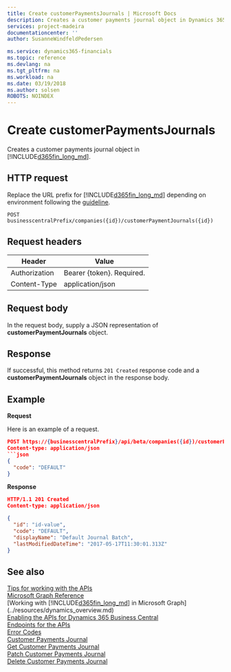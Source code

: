 ```yaml
---
title: Create customerPaymentsJournals | Microsoft Docs
description: Creates a customer payments journal object in Dynamics 365 Business Central.
services: project-madeira
documentationcenter: ''
author: SusanneWindfeldPedersen

ms.service: dynamics365-financials
ms.topic: reference
ms.devlang: na
ms.tgt_pltfrm: na
ms.workload: na
ms.date: 03/19/2018
ms.author: solsen
ROBOTS: NOINDEX
---
```


# Create customerPaymentsJournals
Creates a customer payments journal object in [!INCLUDE[d365fin_long_md](../../includes/d365fin_long_md.md)].

## HTTP request
Replace the URL prefix for [!INCLUDE[d365fin_long_md](../../includes/d365fin_long_md.md)] depending on environment following the [guideline](../../endpoints-apis-for-dynamics.md).

```
POST businesscentralPrefix/companies({id})/customerPaymentJournals({id})
```

## Request headers

|Header        |Value                    |
|--------------|-------------------------|
|Authorization |Bearer {token}. Required.|
|Content-Type  |application/json         |

## Request body
In the request body, supply a JSON representation of **customerPaymentJournals** object.

## Response
If successful, this method returns ```201 Created``` response code and a **customerPaymentJournals** object in the response body.

## Example

**Request**

Here is an example of a request.

```json
POST https://{businesscentralPrefix}/api/beta/companies({id})/customerPaymentJournals
Content-type: application/json
```json
{
  "code": "DEFAULT"
}
```

**Response**

```json
HTTP/1.1 201 Created
Content-type: application/json

{
  "id": "id-value",
  "code": "DEFAULT",
  "displayName": "Default Journal Batch",
  "lastModifiedDateTime": "2017-05-17T11:30:01.313Z"
}
```

## See also
[Tips for working with the APIs](/dynamics365/business-central/dev-itpro/developer/devenv-connect-apps-tips)  
[Microsoft Graph Reference](../api/dynamics_graph_reference.md)  
[Working with [!INCLUDE[d365fin_long_md](../../includes/d365fin_long_md.md)] in Microsoft Graph](../resources/dynamics_overview.md)  
[Enabling the APIs for Dynamics 365 Business Central](../../enabling-apis-for-dynamics-nav.md)  
[Endpoints for the APIs](../../endpoints-apis-for-dynamics.md)  
[Error Codes](../dynamics_error_codes.md)  
[Customer Payments Journal](../resources/dynamics_customerpaymentsjournal.md)  
[Get Customer Payments Journal](dynamics_customerpaymentsjournal_get.md)  
[Patch Customer Payments Journal](dynamics_customerpaymentsjournal_update.md)  
[Delete Customer Payments Journal](dynamics_customerpaymentsjournal_delete.md)  
